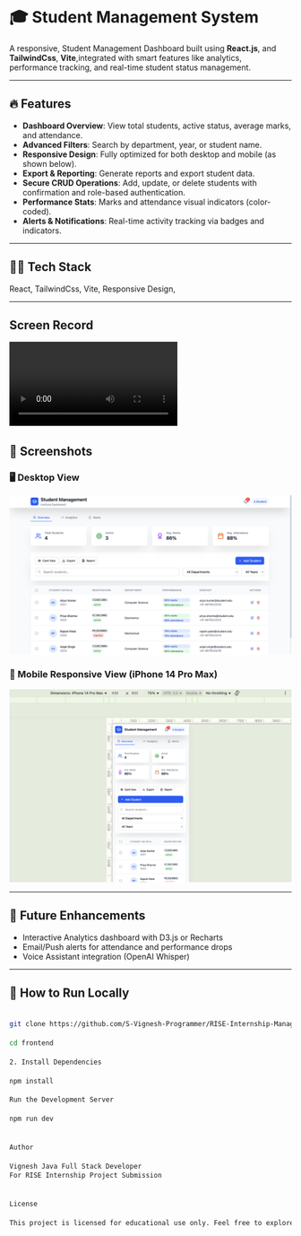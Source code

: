 # 🎓 Student Management System

A responsive, Student Management Dashboard built using  **React.js**, and **TailwindCss**, **Vite**,integrated with smart features like analytics, performance tracking, and real-time student status management.

---

[Live Link]: rise-management.netlify.app

## 🔥 Features

-  **Dashboard Overview**: View total students, active status, average marks, and attendance.
-  **Advanced Filters**: Search by department, year, or student name.
-  **Responsive Design**: Fully optimized for both desktop and mobile (as shown below).
-  **Export & Reporting**: Generate reports and export student data.
-  **Secure CRUD Operations**: Add, update, or delete students with confirmation and role-based authentication.
-  **Performance Stats**: Marks and attendance visual indicators (color-coded).
-  **Alerts & Notifications**: Real-time activity tracking via badges and indicators.

---

## 🧑‍💻 Tech Stack
  React,
  TailwindCss,
  Vite,
  Responsive Design,

---

## Screen Record
![ScreenRecord](./src/screen-record/intern-record.mp4)

## 📱 Screenshots

### 🖥️ Desktop View
![Desktop View](./src/screen-shots/desktop-view.png)

### 📱 Mobile Responsive View (iPhone 14 Pro Max)
![Mobile View](./src/screen-shots/mobile-view.png)

---

## 🚀 Future Enhancements

-  Interactive Analytics dashboard with D3.js or Recharts
-  Email/Push alerts for attendance and performance drops
-  Voice Assistant integration (OpenAI Whisper)

---

## 🧾 How to Run Locally

```bash

git clone https://github.com/S-Vignesh-Programmer/RISE-Internship-Management

cd frontend

2. Install Dependencies

npm install

Run the Development Server

npm run dev


Author

Vignesh Java Full Stack Developer
For RISE Internship Project Submission


License

This project is licensed for educational use only. Feel free to explore and improve it for your learning!

